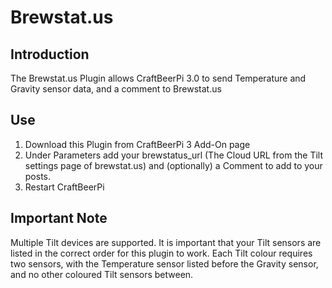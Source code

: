 # Brewstat.us

## Introduction
The Brewstat.us Plugin allows CraftBeerPi 3.0 to send Temperature and Gravity sensor data, and a comment to Brewstat.us

## Use
1. Download this Plugin from CraftBeerPi 3 Add-On page
2. Under Parameters add your brewstatus_url (The Cloud URL from the Tilt settings page of brewstat.us) and (optionally) a Comment to add to your posts.
3. Restart CraftBeerPi

## Important Note
Multiple Tilt devices are supported. It is important that your Tilt sensors are listed in the correct order for this plugin to work. Each Tilt colour requires two sensors, with the Temperature sensor listed before the Gravity sensor, and no other coloured Tilt sensors between.
